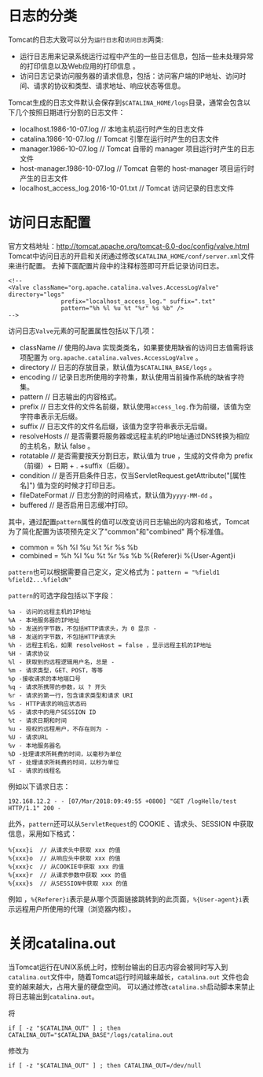# 日志的分类
Tomcat的日志大致可以分为`运行日志`和`访问日志`两类:

- 运行日志用来记录系统运行过程中产生的一些日志信息，包括一些未处理异常的打印信息以及Web应用的打印信息 。
- 访问日志记录访问服务器的请求信息，包括：访问客户端的IP地址、访问时间、请求的协议和类型、请求地址、响应状态等信息。

Tomcat生成的日志文件默认会保存到`$CATALINA_HOME/logs`目录，通常会包含以下几个按照日期进行分割的日志文件：

- localhost.1986-10-07.log   // 本地主机运行时产生的日志文件
- catalina.1986-10-07.log     // Tomcat 引擎在运行时产生的日志文件
- manager.1986-10-07.log    // Tomcat 自带的 manager 项目运行时产生的日志文件
- host-manager.1986-10-07.log    // Tomcat 自带的 host-manager 项目运行时产生的日志文件
- localhost_access_log.2016-10-01.txt   // Tomcat 访问记录的日志文件

# 访问日志配置
官方文档地址：<http://tomcat.apache.org/tomcat-6.0-doc/config/valve.html>
Tomcat中访问日志的开启和关闭通过修改`$CATALINA_HOME/conf/server.xml`文件来进行配置。
去掉下面配置片段中的<!-- -->注释标签即可开启记录访问日志。

	<!--
	<Valve className="org.apache.catalina.valves.AccessLogValve" directory="logs"
	               prefix="localhost_access_log." suffix=".txt"
	               pattern="%h %l %u %t "%r" %s %b" />
	-->

访问日志`Valve`元素的可配置属性包括以下几项：

- className  // 使用的Java 实现类类名，如果要使用缺省的访问日志值需将该项配置为 `org.apache.catalina.valves.AccessLogValve` 。
- directory     // 日志的存放目录，默认值为`$CATALINA_BASE/logs` 。
- encoding     // 记录日志所使用的字符集，默认使用当前操作系统的缺省字符集。
- pattern        // 日志输出的内容格式。
- prefix         // 日志文件的文件名前缀，默认使用`access_log.`作为前缀，该值为空字符串表示无后缀。
- suffix          // 日志文件的文件名后缀，该值为空字符串表示无后缀。
- resolveHosts  // 是否需要将服务器或远程主机的IP地址通过DNS转换为相应的主机名，默认 false 。
- rotatable  // 是否需要按天分割日志，默认值为 true ，生成的文件命为 prefix（前缀）+ 日期 + . +suffix（后缀）。
- condition  // 是否开启条件日志，仅当ServletRequest.getAttribute("[属性名]") 值为空的时候才打印日志。
- fileDateFormat  // 日志分割的时间格式，默认值为`yyyy-MM-dd` 。
- buffered  // 是否启用日志缓冲打印。

其中，通过配置`pattern`属性的值可以改变访问日志输出的内容和格式，Tomcat为了简化配置为该项预先定义了"common"和"combined" 两个标准值。

- common = %h %l %u %t %r %s %b
- combined = %h %l %u %t %r %s %b %{Referer}i %{User-Agent}i

`pattern`也可以根据需要自己定义，定义格式为：`pattern = "%field1 %field2...%fieldN"`

`pattern`的可选字段包括以下字段：

	%a - 访问的远程主机的IP地址
	%A - 本地服务器的IP地址
	%b - 发送的字节数，不包括HTTP请求头，为 0 显示 -
	%B - 发送的字节数，不包括HTTP请求头
	%h - 远程主机名，如果 resolveHost = false ，显示远程主机的IP地址
	%H - 请求协议
	%l - 获取到的远程逻辑用户名，总是 - 
	%m - 请求类型，GET、POST，等等
	%p -接收请求的本地端口号
	%q - 请求所携带的参数，以 ? 开头
	%r - 请求的第一行，包含请求类型和请求 URI
	%s - HTTP请求的响应状态码
	%S - 请求中的用户SESSION ID
	%t - 请求日期和时间
	%u - 授权的远程用户，不存在则为 - 
	%U - 请求URL
	%v - 本地服务器名
	%D -处理请求所耗费的时间，以毫秒为单位
	%T - 处理请求所耗费的时间，以秒为单位
	%I - 请求的线程名

例如以下请求日志：

	192.168.12.2 - - [07/Mar/2018:09:49:55 +0800] "GET /logHello/test HTTP/1.1" 200 -

此外，`pattern`还可以从`ServletRequest`的 COOKIE 、请求头、SESSION 中获取信息，采用如下格式：

	%{xxx}i  // 从请求头中获取 xxx 的值
	%{xxx}o  // 从响应头中获取 xxx 的值
	%{xxx}c  // 从COOKIE中获取 xxx 的值
	%{xxx}r  // 从请求参数中获取 xxx 的值
	%{xxx}s  // 从SESSION中获取 xxx 的值

例如 ，`%{Referer}i`表示是从哪个页面链接跳转到的此页面，`%{User-agent}i`表示远程用户所使用的代理（浏览器内核）。

# 关闭catalina.out
当Tomcat运行在UNIX系统上时，控制台输出的日志内容会被同时写入到`catalina.out`文件中，随着Tomcat运行时间越来越长，`catalina.out` 文件也会变的越来越大，占用大量的硬盘空间。
可以通过修改`catalina.sh`启动脚本来禁止将日志输出到`catalina.out`。

将

	if [ -z "$CATALINA_OUT" ] ; then CATALINA_OUT="$CATALINA_BASE"/logs/catalina.out

修改为

	if [ -z "$CATALINA_OUT" ] ; then CATALINA_OUT=/dev/null
